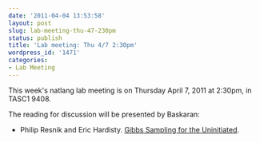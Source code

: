 ```yaml
---
date: '2011-04-04 13:53:58'
layout: post
slug: lab-meeting-thu-47-230pm
status: publish
title: 'Lab meeting: Thu 4/7 2:30pm'
wordpress_id: '1471'
categories:
- Lab Meeting
---
```



This week's natlang lab meeting is on Thursday April 7, 2011 at 2:30pm, in TASC1 9408.






The reading for discussion will be presented by Baskaran:



        
* Philip Resnik and Eric Hardisty. [Gibbs Sampling for the Uninitiated](http://www.umiacs.umd.edu/~resnik/pubs/gibbs.pdf).



